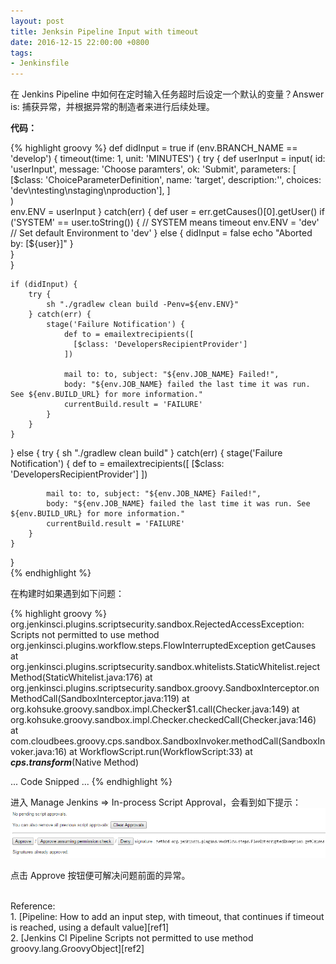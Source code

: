 ```yaml
---
layout: post
title: Jenksin Pipeline Input with timeout
date: 2016-12-15 22:00:00 +0800
tags:
- Jenkinsfile
---
```


在 Jenkins Pipeline 中如何在定时输入任务超时后设定一个默认的变量？Answer is: 捕获异常，并根据异常的制造者来进行后续处理。

**代码：**

{% highlight groovy %}
def didInput = true
if (env.BRANCH_NAME == 'develop') {
    timeout(time: 1, unit: 'MINUTES') {
        try {
            def userInput = input(
              id: 'userInput', message: 'Choose paramters', ok: 'Submit', parameters: [
                [$class: 'ChoiceParameterDefinition', name: 'target', description:'', choices: 'dev\ntesting\nstaging\nproduction'],
              ]   
            )   
            env.ENV = userInput
        } catch(err) {
            def user = err.getCauses()[0].getUser()
            if ('SYSTEM' == user.toString()) { // SYSTEM means timeout
                env.ENV = 'dev'     // Set default Environment to 'dev'
            } else {
                didInput = false
                echo "Aborted by: [${user}]"
            }   
        }   
    }   

    if (didInput) {
        try {
            sh "./gradlew clean build -Penv=${env.ENV}"
        } catch(err) {
            stage('Failure Notification') {
                def to = emailextrecipients([
                  [$class: 'DevelopersRecipientProvider']
                ])  

                mail to: to, subject: "${env.JOB_NAME} Failed!",
                body: "${env.JOB_NAME} failed the last time it was run. See ${env.BUILD_URL} for more information."
                currentBuild.result = 'FAILURE'
            }       
        }       
    }       
} else {
    try {
        sh "./gradlew clean build"
    } catch(err) {
        stage('Failure Notification') {
            def to = emailextrecipients([
              [$class: 'DevelopersRecipientProvider']
            ])

            mail to: to, subject: "${env.JOB_NAME} Failed!",
            body: "${env.JOB_NAME} failed the last time it was run. See ${env.BUILD_URL} for more information."
            currentBuild.result = 'FAILURE'
        }
    }
}       
{% endhighlight %}

在构建时如果遇到如下问题：

{% highlight groovy %}
org.jenkinsci.plugins.scriptsecurity.sandbox.RejectedAccessException: Scripts not permitted to use method org.jenkinsci.plugins.workflow.steps.FlowInterruptedException getCauses
    at org.jenkinsci.plugins.scriptsecurity.sandbox.whitelists.StaticWhitelist.rejectMethod(StaticWhitelist.java:176)
    at org.jenkinsci.plugins.scriptsecurity.sandbox.groovy.SandboxInterceptor.onMethodCall(SandboxInterceptor.java:119)
    at org.kohsuke.groovy.sandbox.impl.Checker$1.call(Checker.java:149)
    at org.kohsuke.groovy.sandbox.impl.Checker.checkedCall(Checker.java:146)
    at com.cloudbees.groovy.cps.sandbox.SandboxInvoker.methodCall(SandboxInvoker.java:16)
    at WorkflowScript.run(WorkflowScript:33)
at ___cps.transform___(Native Method)

... Code Snipped ...
{% endhighlight %}

进入 Manage Jenkins => In-process Script Approval，会看到如下提示：
![in-process-script-approval](/assets/201612/in-process-script-approval.png)

点击 Approve 按钮便可解决问题前面的异常。

<br>
<span class="post-meta">
Reference:
</span>
<br>
<span class="post-meta">
1. [Pipeline: How to add an input step, with timeout, that continues if timeout is reached, using a default value][ref1]<br>
2. [Jenkins CI Pipeline Scripts not permitted to use method groovy.lang.GroovyObject][ref2]
</span>

[ref1]: https://support.cloudbees.com/hc/en-us/articles/226554067-Pipeline-How-to-add-an-input-step-with-timeout-that-continues-if-timeout-is-reached-using-a-default-value
[ref2]: http://stackoverflow.com/questions/38276341/jenkins-ci-pipeline-scripts-not-permitted-to-use-method-groovy-lang-groovyobject
